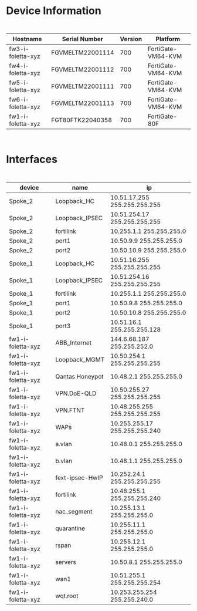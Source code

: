 
# Device Information

<div id="fngvmsifbz" style="padding-left:0px;padding-right:0px;padding-top:10px;padding-bottom:10px;overflow-x:auto;overflow-y:auto;width:auto;height:auto;">
  
  <table class="gt_table" data-quarto-disable-processing="false" data-quarto-bootstrap="false">
  <thead>
    <tr class="gt_col_headings">
      <th class="gt_col_heading gt_columns_bottom_border gt_left" rowspan="1" colspan="1" scope="col" id="Hostname">Hostname</th>
      <th class="gt_col_heading gt_columns_bottom_border gt_left" rowspan="1" colspan="1" scope="col" id="Serial Number">Serial Number</th>
      <th class="gt_col_heading gt_columns_bottom_border gt_right" rowspan="1" colspan="1" scope="col" id="Version">Version</th>
      <th class="gt_col_heading gt_columns_bottom_border gt_left" rowspan="1" colspan="1" scope="col" id="Platform">Platform</th>
    </tr>
  </thead>
  <tbody class="gt_table_body">
    <tr><td headers="hostname" class="gt_row gt_left">fw3-i-foletta-xyz</td>
<td headers="serial" class="gt_row gt_left">FGVMELTM22001114</td>
<td headers="version" class="gt_row gt_right">700</td>
<td headers="platform" class="gt_row gt_left">FortiGate-VM64-KVM</td></tr>
    <tr><td headers="hostname" class="gt_row gt_left">fw4-i-foletta-xyz</td>
<td headers="serial" class="gt_row gt_left">FGVMELTM22001112</td>
<td headers="version" class="gt_row gt_right">700</td>
<td headers="platform" class="gt_row gt_left">FortiGate-VM64-KVM</td></tr>
    <tr><td headers="hostname" class="gt_row gt_left">fw5-i-foletta-xyz</td>
<td headers="serial" class="gt_row gt_left">FGVMELTM22001111</td>
<td headers="version" class="gt_row gt_right">700</td>
<td headers="platform" class="gt_row gt_left">FortiGate-VM64-KVM</td></tr>
    <tr><td headers="hostname" class="gt_row gt_left">fw6-i-foletta-xyz</td>
<td headers="serial" class="gt_row gt_left">FGVMELTM22001113</td>
<td headers="version" class="gt_row gt_right">700</td>
<td headers="platform" class="gt_row gt_left">FortiGate-VM64-KVM</td></tr>
    <tr><td headers="hostname" class="gt_row gt_left">fw1-i-foletta-xyz</td>
<td headers="serial" class="gt_row gt_left">FGT80FTK22040358</td>
<td headers="version" class="gt_row gt_right">700</td>
<td headers="platform" class="gt_row gt_left">FortiGate-80F</td></tr>
  </tbody>
  
  
</table>
</div>

# Interfaces

<div id="lhhnnyelom" style="padding-left:0px;padding-right:0px;padding-top:10px;padding-bottom:10px;overflow-x:auto;overflow-y:auto;width:auto;height:auto;">
  
  <table class="gt_table" data-quarto-disable-processing="false" data-quarto-bootstrap="false">
  <thead>
    <tr class="gt_col_headings">
      <th class="gt_col_heading gt_columns_bottom_border gt_left" rowspan="1" colspan="1" scope="col" id="device">device</th>
      <th class="gt_col_heading gt_columns_bottom_border gt_left" rowspan="1" colspan="1" scope="col" id="name">name</th>
      <th class="gt_col_heading gt_columns_bottom_border gt_right" rowspan="1" colspan="1" scope="col" id="ip">ip</th>
    </tr>
  </thead>
  <tbody class="gt_table_body">
    <tr><td headers="device" class="gt_row gt_left">Spoke_2</td>
<td headers="name" class="gt_row gt_left">Loopback_HC</td>
<td headers="ip" class="gt_row gt_right">10.51.17.255 255.255.255.255</td></tr>
    <tr><td headers="device" class="gt_row gt_left">Spoke_2</td>
<td headers="name" class="gt_row gt_left">Loopback_IPSEC</td>
<td headers="ip" class="gt_row gt_right">10.51.254.17 255.255.255.255</td></tr>
    <tr><td headers="device" class="gt_row gt_left">Spoke_2</td>
<td headers="name" class="gt_row gt_left">fortilink</td>
<td headers="ip" class="gt_row gt_right">10.255.1.1 255.255.255.0</td></tr>
    <tr><td headers="device" class="gt_row gt_left">Spoke_2</td>
<td headers="name" class="gt_row gt_left">port1</td>
<td headers="ip" class="gt_row gt_right">10.50.9.9 255.255.255.0</td></tr>
    <tr><td headers="device" class="gt_row gt_left">Spoke_2</td>
<td headers="name" class="gt_row gt_left">port2</td>
<td headers="ip" class="gt_row gt_right">10.50.10.9 255.255.255.0</td></tr>
    <tr><td headers="device" class="gt_row gt_left">Spoke_1</td>
<td headers="name" class="gt_row gt_left">Loopback_HC</td>
<td headers="ip" class="gt_row gt_right">10.51.16.255 255.255.255.255</td></tr>
    <tr><td headers="device" class="gt_row gt_left">Spoke_1</td>
<td headers="name" class="gt_row gt_left">Loopback_IPSEC</td>
<td headers="ip" class="gt_row gt_right">10.51.254.16 255.255.255.255</td></tr>
    <tr><td headers="device" class="gt_row gt_left">Spoke_1</td>
<td headers="name" class="gt_row gt_left">fortilink</td>
<td headers="ip" class="gt_row gt_right">10.255.1.1 255.255.255.0</td></tr>
    <tr><td headers="device" class="gt_row gt_left">Spoke_1</td>
<td headers="name" class="gt_row gt_left">port1</td>
<td headers="ip" class="gt_row gt_right">10.50.9.8 255.255.255.0</td></tr>
    <tr><td headers="device" class="gt_row gt_left">Spoke_1</td>
<td headers="name" class="gt_row gt_left">port2</td>
<td headers="ip" class="gt_row gt_right">10.50.10.8 255.255.255.0</td></tr>
    <tr><td headers="device" class="gt_row gt_left">Spoke_1</td>
<td headers="name" class="gt_row gt_left">port3</td>
<td headers="ip" class="gt_row gt_right">10.51.16.1 255.255.255.128</td></tr>
    <tr><td headers="device" class="gt_row gt_left">fw1-i-foletta-xyz</td>
<td headers="name" class="gt_row gt_left">ABB_Internet</td>
<td headers="ip" class="gt_row gt_right">144.6.68.187 255.255.252.0</td></tr>
    <tr><td headers="device" class="gt_row gt_left">fw1-i-foletta-xyz</td>
<td headers="name" class="gt_row gt_left">Loopback_MGMT</td>
<td headers="ip" class="gt_row gt_right">10.50.254.1 255.255.255.255</td></tr>
    <tr><td headers="device" class="gt_row gt_left">fw1-i-foletta-xyz</td>
<td headers="name" class="gt_row gt_left">Qantas Honeypot</td>
<td headers="ip" class="gt_row gt_right">10.48.2.1 255.255.255.0</td></tr>
    <tr><td headers="device" class="gt_row gt_left">fw1-i-foletta-xyz</td>
<td headers="name" class="gt_row gt_left">VPN.DoE-QLD</td>
<td headers="ip" class="gt_row gt_right">10.50.255.27 255.255.255.255</td></tr>
    <tr><td headers="device" class="gt_row gt_left">fw1-i-foletta-xyz</td>
<td headers="name" class="gt_row gt_left">VPN.FTNT</td>
<td headers="ip" class="gt_row gt_right">10.48.255.255 255.255.255.255</td></tr>
    <tr><td headers="device" class="gt_row gt_left">fw1-i-foletta-xyz</td>
<td headers="name" class="gt_row gt_left">WAPs</td>
<td headers="ip" class="gt_row gt_right">10.255.255.17 255.255.255.240</td></tr>
    <tr><td headers="device" class="gt_row gt_left">fw1-i-foletta-xyz</td>
<td headers="name" class="gt_row gt_left">a.vlan</td>
<td headers="ip" class="gt_row gt_right">10.48.0.1 255.255.255.0</td></tr>
    <tr><td headers="device" class="gt_row gt_left">fw1-i-foletta-xyz</td>
<td headers="name" class="gt_row gt_left">b.vlan</td>
<td headers="ip" class="gt_row gt_right">10.48.1.1 255.255.255.0</td></tr>
    <tr><td headers="device" class="gt_row gt_left">fw1-i-foletta-xyz</td>
<td headers="name" class="gt_row gt_left">fext-ipsec-HwIP</td>
<td headers="ip" class="gt_row gt_right">10.252.24.1 255.255.255.255</td></tr>
    <tr><td headers="device" class="gt_row gt_left">fw1-i-foletta-xyz</td>
<td headers="name" class="gt_row gt_left">fortilink</td>
<td headers="ip" class="gt_row gt_right">10.48.255.1 255.255.255.240</td></tr>
    <tr><td headers="device" class="gt_row gt_left">fw1-i-foletta-xyz</td>
<td headers="name" class="gt_row gt_left">nac_segment</td>
<td headers="ip" class="gt_row gt_right">10.255.13.1 255.255.255.0</td></tr>
    <tr><td headers="device" class="gt_row gt_left">fw1-i-foletta-xyz</td>
<td headers="name" class="gt_row gt_left">quarantine</td>
<td headers="ip" class="gt_row gt_right">10.255.11.1 255.255.255.0</td></tr>
    <tr><td headers="device" class="gt_row gt_left">fw1-i-foletta-xyz</td>
<td headers="name" class="gt_row gt_left">rspan</td>
<td headers="ip" class="gt_row gt_right">10.255.12.1 255.255.255.0</td></tr>
    <tr><td headers="device" class="gt_row gt_left">fw1-i-foletta-xyz</td>
<td headers="name" class="gt_row gt_left">servers</td>
<td headers="ip" class="gt_row gt_right">10.50.8.1 255.255.255.0</td></tr>
    <tr><td headers="device" class="gt_row gt_left">fw1-i-foletta-xyz</td>
<td headers="name" class="gt_row gt_left">wan1</td>
<td headers="ip" class="gt_row gt_right">10.51.255.1 255.255.255.254</td></tr>
    <tr><td headers="device" class="gt_row gt_left">fw1-i-foletta-xyz</td>
<td headers="name" class="gt_row gt_left">wqt.root</td>
<td headers="ip" class="gt_row gt_right">10.253.255.254 255.255.240.0</td></tr>
  </tbody>
  
  
</table>
</div>
